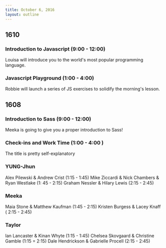 ```yaml
---
title: October 6, 2016
layout: outline
---
```


## 1610

### Introduction to Javascript (9:00 - 12:00)

Louisa will introduce you to the world's most popular programming language.

### Javascript Playground (1:00 - 4:00)

Robbie will launch a series of JS exercises to solidify the morning's lesson.

## 1608

### Introduction to Sass (9:00 - 12:00)

Meeka is going to give you a proper introduction to Sass!

### Check-ins and Work Time (1:00 - 4:00 )

The title is pretty self-explanatory

### YUNG-Jhun

Alex Pilewski & Andrew Crist (1:15 - 1:45)
Mike Ziccardi & Nick Chambers & Ryan Westlake (1: 45 - 2:15)
Graham Nessler & Hilary Lewis (2:15 - 2:45)

### Meeka

Maia Stone & Matthew Kaufman (1:45 - 2:15)
Kristen Burgess & Lacey Knaff ( 2:15 - 2:45)

### Taylor

Ian Lancaster & Kinan Whyte (1:15 - 1:45)
Chelsea Skovgaard & Christine Gamble (1:15 = 2:15)
Dale Hendrickson & Gabrielle Procell (2:15 - 2:45)
